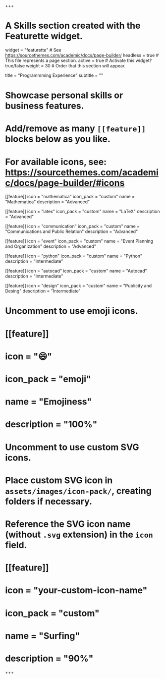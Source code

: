 +++
# A Skills section created with the Featurette widget.
widget = "featurette"  # See https://sourcethemes.com/academic/docs/page-builder/
headless = true  # This file represents a page section.
active = true  # Activate this widget? true/false
weight = 30  # Order that this section will appear.

title = "Programmming Experience"
subtitle = ""

# Showcase personal skills or business features.
# 
# Add/remove as many `[[feature]]` blocks below as you like.
# 
# For available icons, see: https://sourcethemes.com/academic/docs/page-builder/#icons

[[feature]]
  icon = "mathematica"
  icon_pack = "custom"
  name = "Mathematica"
  description = "Advanced"  

[[feature]]
  icon = "latex"
  icon_pack = "custom"
  name = "LaTeX"
  description = "Advanced"  
  
[[feature]]
  icon = "communication"
  icon_pack = "custom"
  name = "Communications and Public Relation"
  description = "Advanced"  
  
[[feature]]
  icon = "event"
  icon_pack = "custom"
  name = "Event Planning and Organization"
  description = "Advanced"  
  
[[feature]]
  icon = "python"
  icon_pack = "custom"
  name = "Python"
  description = "Intermediate"
  
[[feature]]
  icon = "autocad"
  icon_pack = "custom"
  name = "Autocad"
  description = "Intermediate"  
  
[[feature]]
  icon = "design"
  icon_pack = "custom"
  name = "Publicity and Desing"
  description = "Intermediate"  
  


# Uncomment to use emoji icons.
# [[feature]]
#  icon = ":smile:"
#  icon_pack = "emoji"
#  name = "Emojiness"
#  description = "100%"  

# Uncomment to use custom SVG icons.
# Place custom SVG icon in `assets/images/icon-pack/`, creating folders if necessary.
# Reference the SVG icon name (without `.svg` extension) in the `icon` field.
# [[feature]]
#  icon = "your-custom-icon-name"
#  icon_pack = "custom"
#  name = "Surfing"
#  description = "90%"

+++
